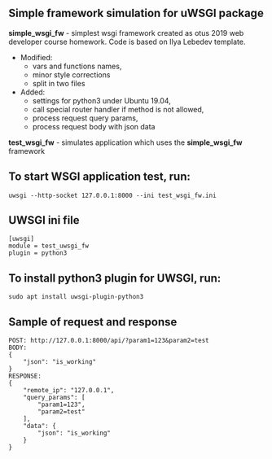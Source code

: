 ## Simple framework simulation for uWSGI package

**simple_wsgi_fw** - simplest wsgi framework created as otus 2019 web developer course homework. Code is based on Ilya Lebedev template. 
 * Modified: 
    * vars and functions names,
    * minor style corrections
    * split in two files
 * Added: 
    * settings for python3 under Ubuntu 19.04, 
    * call special router handler if method is not allowed,
    * process request query params,
    * process request body with json data

**test_wsgi_fw** - simulates application which uses the **simple_wsgi_fw** framework

## To start WSGI application test, run:
```
uwsgi --http-socket 127.0.0.1:8000 --ini test_wsgi_fw.ini
```
## UWSGI ini file
```
[uwsgi]
module = test_uwsgi_fw
plugin = python3
```

## To install python3 plugin for UWSGI, run:
```
sudo apt install uwsgi-plugin-python3
```

## Sample of request and response
```
POST: http://127.0.0.1:8000/api/?param1=123&param2=test
BODY: 
{
    "json": "is_working"
}
RESPONSE:
{
    "remote_ip": "127.0.0.1",
    "query_params": [
        "param1=123",
        "param2=test"
    ],
    "data": {
        "json": "is_working"
    }
}

```